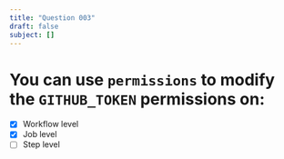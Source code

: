 ```yaml
---
title: "Question 003"
draft: false
subject: []
---
```


# You can use `permissions` to modify the `GITHUB_TOKEN` permissions on:

- [x] Workflow level
- [x] Job level
- [ ] Step level

